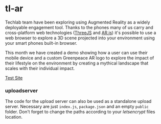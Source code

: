 # tl-ar
Techlab team have been exploring using Augmented Reality as a widely deployable engagement tool. Thanks to the phones many of us carry and cross-platform web technologies ([ThreeJS](https://github.com/mrdoob/three.js/) and [AR.js](https://github.com/jeromeetienne/AR.js/blob/master/README.md)) it's possible to use a web browser to explore a 3D scene projected into your environment using your smart phones built-in browser.

This month we have created a demo showing how a user can use their mobile device and a custom Greenpeace AR logo to explore the impact of their lifestyle on the environment by creating a mythical landscape that scales with their individual impact.

[Test Site](https://greenpeace.international/ar-test/)

### uploadserver
The code for the upload server can also be used as a standalone upload server. Necessary are just `index.js`, `package.json` and an empty `public` folder. Don't forget to change the paths according to your *letsencrypt* files location. 